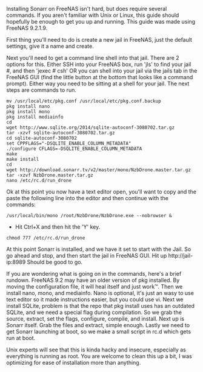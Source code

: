 Installing Sonarr on FreeNAS isn't hard, but does require several commands.  If you aren't familiar with Unix or Linux, this guide should hopefully be enough to get you up and running.  This guide was made using FreeNAS 9.2.1.9.

First thing you'll need to do is create a new jail in FreeNAS, just the default settings, give it a name and create.

Next you'll need to get a command line shell into that jail.  There are 2 options for this. Either SSH into your FreeNAS box, run 'jls' to find your jail #, and then 'jexec # csh' OR you can shell into your jail via the jails tab in the FreeNAS GUI (find the little button at the bottom that looks like a command prompt). Either way you need to be sitting at a shell for your jail. The next steps are commands to run.

```
mv /usr/local/etc/pkg.conf /usr/local/etc/pkg.conf.backup
pkg install nano
pkg install mono
pkg install mediainfo
cd
wget http://www.sqlite.org/2014/sqlite-autoconf-3080702.tar.gz
tar -xzvf sqlite-autoconf-3080702.tar.gz
cd sqlite-autoconf-3080702
set CPPFLAGS="-DSQLITE_ENABLE_COLUMN_METADATA"
./configure CFLAGS=-DSQLITE_ENABLE_COLUMN_METADATA
make
make install
cd
wget http://download.sonarr.tv/v2/master/mono/NzbDrone.master.tar.gz
tar -xzvf NzbDrone.master.tar.gz
nano /etc/rc.d/run_drone
```

Ok at this point you now have a text editor open, you'll want to copy and the paste the following line into the editor and then continue with the commands:

`/usr/local/bin/mono /root/NzbDrone/NzbDrone.exe --nobrowser &`

* Hit Ctrl+X and then hit the 'Y' key.

`chmod 777 /etc/rc.d/run_drone`

At this point Sonarr is installed, and we have it set to start with the Jail.  So go ahead and stop, and then start the jail in FreeNAS GUI. Hit up http://jail-ip:8989 Should be good to go.

If you are wondering what is going on in the commands, here's a brief rundown. FreeNAS 9.2 may have an older version of pkg installed. By moving the configuration file, it will heal itself and just work™. Then we install nano, mono, and mediainfo.  Nano is optional, it's just an wasy to use text editor so it made instructions easier, but you could use vi.  Next we install SQLite, problem is that the repo that pkg install uses has an outdated SQLite, and we need a special flag during compilation.  So we grab the source, extract, set the flags, configure, compile, and install.  Next up is Sonarr itself.  Grab the files and extract, simple enough.  Lastly we need to get Sonarr launching at boot, so we make a small script in rc.d which gets run at boot.

Unix experts will see that this is kinda hacky and insecure, especially as everything is running as root.  You are welcome to clean this up a bit, I was optimizing for ease of installation more than anything.